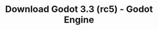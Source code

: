 ---
# Generated by /tools/generators/src/download_archive_generator !!! do not edit by hand !!!
title: 'Download Godot 3.3 (rc5) - Godot Engine'
type: 'download/archive'
name: '3.3'
flavor: 'rc5'
release_date: '2021-03-13T03:00:00-00:00'
release_notes: 'article/release-candidate-godot-3-2-4-rc-5/'
primaryPlatforms:
  - 'android.apk'
  - 'macos.universal'
  - 'windows.64'
  - 'linux_server.headless.64'
  - 'web'
  - 'templates'
links:
  android.apk:
    name: 'android.apk'
    title: 'Android'
    caption: 'APK Universal (ARM64 + ARMv7 + x86_64 + x86)'
    tags:
      - 'APK download'
      - 'ARM64/v7'
      - 'x86 (64 & 32 bit)'
    hosts:
      github_builds:
        regular: 'https://github.com/godotengine/godot-builds/releases/download/3.3-rc5/Godot_v3.3-rc5_android_editor.apk'
        mono: '#'
      github:
        regular: 'https://github.com/godotengine/godot/releases/download/3.3-rc5/Godot_v3.3-rc5_android_editor.apk'
        mono: '#'
  macos.universal:
    name: 'macos.universal'
    title: 'macOS'
    caption: 'Universal (x86_64 + Silício da Apple)'
    tags:
      - 'Intel/Apple Silicon'
      - '64 bit'
    hosts:
      github_builds:
        regular: 'https://github.com/godotengine/godot-builds/releases/download/3.3-rc5/Godot_v3.3-rc5_osx.universal.zip'
        mono: 'https://github.com/godotengine/godot-builds/releases/download/3.3-rc5/Godot_v3.3-rc5_mono_osx.universal.zip'
      github:
        regular: 'https://github.com/godotengine/godot/releases/download/3.3-rc5/Godot_v3.3-rc5_osx.universal.zip'
        mono: 'https://github.com/godotengine/godot/releases/download/3.3-rc5/Godot_v3.3-rc5_mono_osx.universal.zip'
  windows.64:
    name: 'windows.64'
    title: 'Windows'
    caption: 'Padrão (x86_64)'
    tags:
      - '64 bit'
    hosts:
      github_builds:
        regular: 'https://github.com/godotengine/godot-builds/releases/download/3.3-rc5/Godot_v3.3-rc5_win64.exe.zip'
        mono: 'https://github.com/godotengine/godot-builds/releases/download/3.3-rc5/Godot_v3.3-rc5_mono_win64.zip'
      github:
        regular: 'https://github.com/godotengine/godot/releases/download/3.3-rc5/Godot_v3.3-rc5_win64.exe.zip'
        mono: 'https://github.com/godotengine/godot/releases/download/3.3-rc5/Godot_v3.3-rc5_mono_win64.zip'
  linux_server.headless.64:
    name: 'linux_server.headless.64'
    title: 'Linux Server'
    caption: 'Headless (x86_64)'
    tags:
      - '64 bit'
      - 'Headless'
    hosts:
      github_builds:
        regular: 'https://github.com/godotengine/godot-builds/releases/download/3.3-rc5/Godot_v3.3-rc5_linux_headless.64.zip'
        mono: 'https://github.com/godotengine/godot-builds/releases/download/3.3-rc5/Godot_v3.3-rc5_mono_linux_headless_64.zip'
      github:
        regular: 'https://github.com/godotengine/godot/releases/download/3.3-rc5/Godot_v3.3-rc5_linux_headless.64.zip'
        mono: 'https://github.com/godotengine/godot/releases/download/3.3-rc5/Godot_v3.3-rc5_mono_linux_headless_64.zip'
  web:
    name: 'web'
    title: 'Editor Web'
    caption: ''
    tags:
      - 'Self-hosted'
      - 'Cross-platform'
    hosts:
      github_builds:
        regular: 'https://github.com/godotengine/godot-builds/releases/download/3.3-rc5/Godot_v3.3-rc5_web_editor.zip'
        mono: '#'
      github:
        regular: 'https://github.com/godotengine/godot/releases/download/3.3-rc5/Godot_v3.3-rc5_web_editor.zip'
        mono: '#'
  linux.64:
    name: 'linux.64'
    title: 'Linux'
    caption: 'Padrão (x86_64)'
    tags:
      - '64 bit'
    hosts:
      github_builds:
        regular: 'https://github.com/godotengine/godot-builds/releases/download/3.3-rc5/Godot_v3.3-rc5_x11.64.zip'
        mono: 'https://github.com/godotengine/godot-builds/releases/download/3.3-rc5/Godot_v3.3-rc5_mono_x11_64.zip'
      github:
        regular: 'https://github.com/godotengine/godot/releases/download/3.3-rc5/Godot_v3.3-rc5_x11.64.zip'
        mono: 'https://github.com/godotengine/godot/releases/download/3.3-rc5/Godot_v3.3-rc5_mono_x11_64.zip'
  linux.32:
    name: 'linux.32'
    title: 'Linux'
    caption: 'Padrão (x86)'
    tags:
      - '32 bit'
    hosts:
      github_builds:
        regular: 'https://github.com/godotengine/godot-builds/releases/download/3.3-rc5/Godot_v3.3-rc5_x11.32.zip'
        mono: 'https://github.com/godotengine/godot-builds/releases/download/3.3-rc5/Godot_v3.3-rc5_mono_x11_32.zip'
      github:
        regular: 'https://github.com/godotengine/godot/releases/download/3.3-rc5/Godot_v3.3-rc5_x11.32.zip'
        mono: 'https://github.com/godotengine/godot/releases/download/3.3-rc5/Godot_v3.3-rc5_mono_x11_32.zip'
  windows.32:
    name: 'windows.32'
    title: 'Windows'
    caption: 'Padrão (x86)'
    tags:
      - '32 bit'
    hosts:
      github_builds:
        regular: 'https://github.com/godotengine/godot-builds/releases/download/3.3-rc5/Godot_v3.3-rc5_win32.exe.zip'
        mono: 'https://github.com/godotengine/godot-builds/releases/download/3.3-rc5/Godot_v3.3-rc5_mono_win32.zip'
      github:
        regular: 'https://github.com/godotengine/godot/releases/download/3.3-rc5/Godot_v3.3-rc5_win32.exe.zip'
        mono: 'https://github.com/godotengine/godot/releases/download/3.3-rc5/Godot_v3.3-rc5_mono_win32.zip'
  linux_server.64:
    name: 'linux_server.64'
    title: 'Servidor Linux'
    caption: 'Padrão (x86_64)'
    tags:
      - '64 bit'
    hosts:
      github_builds:
        regular: 'https://github.com/godotengine/godot-builds/releases/download/3.3-rc5/Godot_v3.3-rc5_linux_server.64.zip'
        mono: 'https://github.com/godotengine/godot-builds/releases/download/3.3-rc5/Godot_v3.3-rc5_mono_linux_server_64.zip'
      github:
        regular: 'https://github.com/godotengine/godot/releases/download/3.3-rc5/Godot_v3.3-rc5_linux_server.64.zip'
        mono: 'https://github.com/godotengine/godot/releases/download/3.3-rc5/Godot_v3.3-rc5_mono_linux_server_64.zip'
  aar_library:
    name: 'aar_library'
    title: 'Biblioteca de AAR'
    caption: ''
    tags:
      - 'Android plugins'
      - 'Java'
      - 'Kotlin'
    hosts:
      github_builds:
        regular: 'https://github.com/godotengine/godot-builds/releases/download/3.3-rc5/godot-lib.3.3.rc5.release.aar'
        mono: 'https://github.com/godotengine/godot-builds/releases/download/3.3-rc5/godot-lib.3.3.rc5.mono.release.aar'
      github:
        regular: 'https://github.com/godotengine/godot/releases/download/3.3-rc5/godot-lib.3.3.rc5.release.aar'
        mono: 'https://github.com/godotengine/godot/releases/download/3.3-rc5/godot-lib.3.3.rc5.mono.release.aar'
  templates:
    name: 'templates'
    title: 'Modelos de exportação'
    caption: ''
    tags:
      - 'Utilizado para exportar os seus jogos para todas as plataformas suportadas'
    hosts:
      github_builds:
        regular: 'https://github.com/godotengine/godot-builds/releases/download/3.3-rc5/Godot_v3.3-rc5_export_templates.tpz'
        mono: 'https://github.com/godotengine/godot-builds/releases/download/3.3-rc5/Godot_v3.3-rc5_mono_export_templates.tpz'
      github:
        regular: 'https://github.com/godotengine/godot/releases/download/3.3-rc5/Godot_v3.3-rc5_export_templates.tpz'
        mono: 'https://github.com/godotengine/godot/releases/download/3.3-rc5/Godot_v3.3-rc5_mono_export_templates.tpz'
---